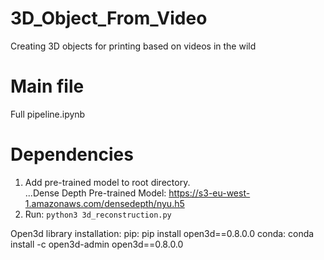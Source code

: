 # 3D_Object_From_Video
Creating 3D objects for printing based on videos in the wild

# Main file
Full pipeline.ipynb

# Dependencies
1. Add pre-trained model to root directory. <br/>
...Dense Depth Pre-trained Model: https://s3-eu-west-1.amazonaws.com/densedepth/nyu.h5 <br/>
2. Run: <code>python3 3d_reconstruction.py</code>


Open3d library installation:
pip: pip install open3d==0.8.0.0
conda: conda install -c open3d-admin open3d==0.8.0.0
